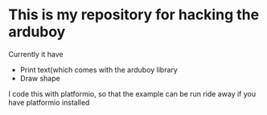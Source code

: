 # This is my repository for hacking the arduboy

Currently it have

* Print text(which comes with the arduboy library
* Draw shape

I code this with platformio, so that the example can be run ride away if you have platformio installed
